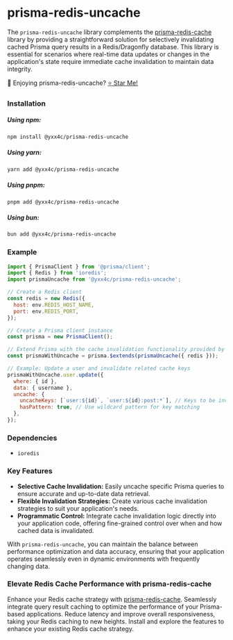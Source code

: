# prisma-redis-uncache

The `prisma-redis-uncache` library complements the [prisma-redis-cache](../prisma-redis-cache) library by providing a straightforward solution for selectively invalidating cached Prisma query results in a Redis/Dragonfly database. This library is essential for scenarios where real-time data updates or changes in the application's state require immediate cache invalidation to maintain data integrity.

🚀 Enjoying prisma-redis-uncache? [⭐ Star Me!](https://github.com/yxx4c/prisma-redis-uncache)

### **Installation**

##### **Using npm:**

```bash
npm install @yxx4c/prisma-redis-uncache
```

##### **Using yarn:**

```bash
yarn add @yxx4c/prisma-redis-uncache
```

##### **Using pnpm:**

```bash
pnpm add @yxx4c/prisma-redis-uncache
```

##### **Using bun:**

```bash
bun add @yxx4c/prisma-redis-uncache
```

### Example

```javascript
import { PrismaClient } from '@prisma/client';
import { Redis } from 'ioredis';
import prismaUncache from '@yxx4c/prisma-redis-uncache';

// Create a Redis client
const redis = new Redis({
  host: env.REDIS_HOST_NAME,
  port: env.REDIS_PORT,
});

// Create a Prisma client instance
const prisma = new PrismaClient();

// Extend Prisma with the cache invalidation functionality provided by prisma-redis-uncache
const prismaWithUncache = prisma.$extends(prismaUncache({ redis }));

// Example: Update a user and invalidate related cache keys
prismaWithUncache.user.update({
  where: { id },
  data: { username },
  uncache: {
    uncacheKeys: [`user:${id}`, `user:${id}:post:*`], // Keys to be invalidated
    hasPattern: true, // Use wildcard pattern for key matching
  },
});
```

### Dependencies

- `ioredis`

### Key Features

- **Selective Cache Invalidation:** Easily uncache specific Prisma queries to ensure accurate and up-to-date data retrieval.
- **Flexible Invalidation Strategies:** Create various cache invalidation strategies to suit your application's needs.
- **Programmatic Control:** Integrate cache invalidation logic directly into your application code, offering fine-grained control over when and how cached data is invalidated.

With `prisma-redis-uncache`, you can maintain the balance between performance optimization and data accuracy, ensuring that your application operates seamlessly even in dynamic environments with frequently changing data.

### Elevate Redis Cache Performance with prisma-redis-cache

Enhance your Redis cache strategy with [prisma-redis-cache](../prisma-redis-cache). Seamlessly integrate query result caching to optimize the performance of your Prisma-based applications. Reduce latency and improve overall responsiveness, taking your Redis caching to new heights. Install and explore the features to enhance your existing Redis cache strategy.
